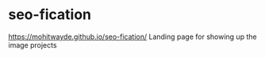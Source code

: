 # seo-fication
https://mohitwayde.github.io/seo-fication/
Landing page for showing up the image projects
